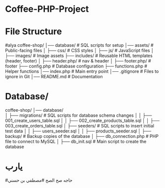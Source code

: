 # Coffee-PHP-Project
# File Structure
#alya
coffee-shop/
│── database/            # SQL scripts for setup
│── assets/              # Public-facing files
│   ├── css/             # CSS styles
│   ├── js/              # JavaScript files
│   ├── images/          # Image assets
├── includes/            # Reusable HTML templates (header, footer)
│   ├── header.php/              # nav & header
│   ├── footer.php/          # footer
├── config.php           # Database configuration
├── functions.php        # Helper functions 
│── index.php            # Main entry point
│── .gitignore           # Files to ignore in Git
│── README.md            # Documentation

# Database/
coffee-shop/
│── database/            
│   ├── migrations/        # SQL scripts for database schema changes
│   │   ├── 001_create_users_table.sql
│   │   ├── 002_create_products_table.sql
│   │   ├── 003_create_orders_table.sql
│   ├── seeders/           # SQL scripts to insert initial test data
│   │   ├── users_seeder.sql
│   │   ├── products_seeder.sql
│   ├── backup/            # Backup copies of the database
│   ├── db_connection.php  # PHP file to connect to MySQL
│   ├── db_init.sql        # Main script to create the database

# يارب
#حاجه صح الصح 
#مصطفي بن حسني

